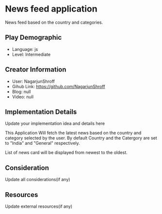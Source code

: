 # News feed application

News feed based on the country and categories.

## Play Demographic

- Language: js
- Level: Intermediate

## Creator Information

- User: NagarjunShroff
- Gihub Link: https://github.com/NagarjunShroff
- Blog: null
- Video: null

## Implementation Details

Update your implementation idea and details here

This Application Will fetch the latest news based on the country and category selected by the user.
By default Country and the Catergory are set to "India" and "General" respectively.

List of news card will be displayed from newest to the oldest.

## Consideration

Update all considerations(if any)

## Resources

Update external resources(if any)
